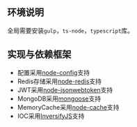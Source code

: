 ## 环境说明
全局需要安装`gulp`，`ts-node`，`typescript`库。


## 实现与依赖框架
* 配置采用[node-config](https://github.com/lorenwest/node-config)支持
* Redis存储采用[node-redis](https://github.com/NodeRedis/node_redis)支持
* JWT采用[node-jsonwebtoken](https://github.com/auth0/node-jsonwebtoken)支持
* MongoDB采用[mongoose](https://github.com/Automattic/mongoose)支持
* MemoryCache采用[node-cache](https://github.com/ptarjan/node-cache)支持
* IOC采用[InversifyJS](https://github.com/inversify/InversifyJS)支持
